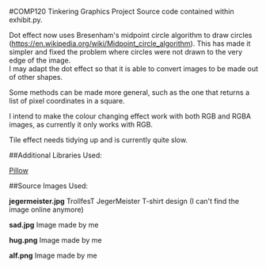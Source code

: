 #COMP120 Tinkering Graphics Project
Source code contained within exhibit.py.

Dot effect now uses Bresenham's midpoint circle algorithm to draw circles (https://en.wikipedia.org/wiki/Midpoint_circle_algorithm). This has made it simpler and fixed the problem where circles were not drawn to the very edge of the image.  
I may adapt the dot effect so that it is able to convert images to be made out of other shapes.

Some methods can be made more general, such as the one that returns a list of pixel coordinates in a square.

I intend to make the colour changing effect work with both RGB and RGBA images, as currently it only works with RGB.

Tile effect needs tidying up and is currently quite slow.

##Additional Libraries Used:

[Pillow](https://python-pillow.github.io/)

##Source Images Used:

**jegermeister.jpg** TrollfesT JegerMeister T-shirt design (I can't find the image online anymore)

**sad.jpg** Image made by me

**hug.png** Image made by me

**alf.png** Image made by me
